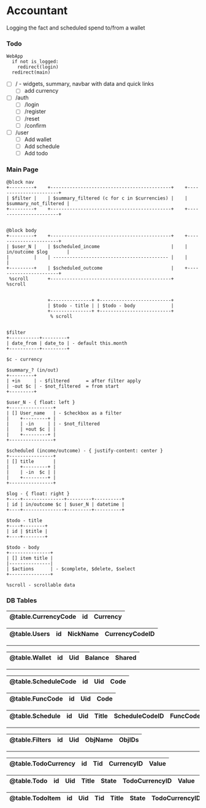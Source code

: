 # Accountant
Logging the fact and scheduled spend to/from a wallet

### Todo
```
WebApp
  if not is_logged:
    redirect(login)
  redirect(main)
```
- [ ] / - widgets, summary, navbar with data and quick links
  - [ ] add currency
- [ ] /auth
  - [ ] /login
  - [ ] /register
  - [ ] /reset
  - [ ] /confirm
- [ ] /user
  - [ ] Add wallet
  - [ ] Add schedule
  - [ ] Add todo

### Main Page
```
@block nav
+---------+    +--------------------------------------------+    +-----------------------+
| $filter |    | $summary_filtered (c for c in $currencies) |    | $summary_not_filtered |
+---------+    +--------------------------------------------+    +-----------------------+


@block body
+---------+    +--------------------------------------------+    +-----------------------+
| $user_N |    | $scheduled_income                          |    | in/outcome $log       |
|         |    | ------------------------------------------ |    |                       |
+---------+    | $scheduled_outcome                         |    +-----------------------+
 %scroll       +--------------------------------------------+     %scroll


               +---------------+ +--------------------------+
               | $todo - title | | $todo - body             |
               +---------------+ +--------------------------+
                % scroll


$filter
+-----------+---------+
| date_from | date_to | - default this.month
+-----------+---------+

$c - currency

$summary_? (in/out)
+---------+
| +in     | - $filtered      = after filter apply
| -out $c | - $not_filtered  = from start
+---------+

$user_N - { float: left }
+----------------+
| [] User_name   | - $checkbox as a filter
|    +---------+ |
|    | -in     | | - $not_filtered
|    | +out $c | |
|    +---------+ |
+----------------+

$scheduled (income/outcome) - { justify-content: center }
+----------------+
| [] title       |
|    +---------+ |
|    | -in  $c | |
|    +---------+ |
+----------------+

$log - { float: right }
+----+---------------+---------+----------+
| id | in/outcome $c | $user_N | datetime |
+----+---------------+---------+----------+

$todo - title
+----+--------+
| id | $title |
+----+--------+

$todo - body
+---------------+
| [] item title |
|---------------|
| $actions      | - $complete, $delete, $select
+---------------+

%scroll - scrollable data
```

### DB Tables
| @table.CurrencyCode | id  | Currency |
| :-----------------: | :-: | :------: |

| @table.Users | id  | NickName | CurrencyCodeID |
| :----------: | :-: | :------: | :------------: |

<hr />

| @table.Wallet | id  | Uid | Balance | Shared |
| :-----------: | :-: | :-: | :-----: | :----: |

<hr />

| @table.ScheduleCode | id  | Uid | Code |
| :-----------------: | :-: | :-: | :--: |

| @table.FuncCode | id  | Uid | Code |
| :-------------: | :-: | :-: | :--: |

| @table.Schedule | id  | Uid | Title | ScheduleCodeID | FuncCodeID | Value | Wid |
| :-------------: | :-: | :-: | :---: | :------------: | :--------: | :---: | :-: |

<hr />

| @table.Filters | id  | Uid | ObjName | ObjIDs |
| :------------: | :-: | :-: | :-----: | :----: |

<hr />

| @table.TodoCurrency | id  | Tid | CurrencyID | Value |
| :-----------------: | :-: | :-: | :--------: | :---: |

| @table.Todo | id  | Uid | Title | State | TodoCurrencyID | Value | Created_at |
| :---------: | :-: | :-: | :---: | :---: | :------------: | :---: | :------: |

| @table.TodoItem | id  | Uid | Tid | Title | State | TodoCurrencyID | Value | Created_at |
| :-------------: | :-: | :-: | :-: | :---: | :---: | :------------: | :---: | :------: |
